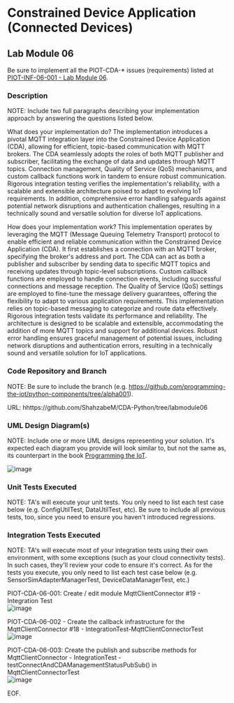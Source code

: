# Constrained Device Application (Connected Devices)

## Lab Module 06

Be sure to implement all the PIOT-CDA-* issues (requirements) listed at [PIOT-INF-06-001 - Lab Module 06](https://github.com/orgs/programming-the-iot/projects/1#column-10488434).

### Description

NOTE: Include two full paragraphs describing your implementation approach by answering the questions listed below.

What does your implementation do?
The implementation introduces a pivotal MQTT integration layer into the Constrained Device Application (CDA), allowing for efficient, topic-based communication with MQTT brokers. The CDA seamlessly adopts the roles of both MQTT publisher and subscriber, facilitating the exchange of data and updates through MQTT topics. Connection management, Quality of Service (QoS) mechanisms, and custom callback functions work in tandem to ensure robust communication. Rigorous integration testing verifies the implementation's reliability, with a scalable and extensible architecture poised to adapt to evolving IoT requirements. In addition, comprehensive error handling safeguards against potential network disruptions and authentication challenges, resulting in a technically sound and versatile solution for diverse IoT applications.


How does your implementation work?
This implementation operates by leveraging the MQTT (Message Queuing Telemetry Transport) protocol to enable efficient and reliable communication within the Constrained Device Application (CDA). It first establishes a connection with an MQTT broker, specifying the broker's address and port. The CDA can act as both a publisher and subscriber by sending data to specific MQTT topics and receiving updates through topic-level subscriptions. Custom callback functions are employed to handle connection events, including successful connections and message reception. The Quality of Service (QoS) settings are employed to fine-tune the message delivery guarantees, offering the flexibility to adapt to various application requirements. This implementation relies on topic-based messaging to categorize and route data effectively. Rigorous integration tests validate its performance and reliability. The architecture is designed to be scalable and extensible, accommodating the addition of more MQTT topics and support for additional devices. Robust error handling ensures graceful management of potential issues, including network disruptions and authentication errors, resulting in a technically sound and versatile solution for IoT applications.



### Code Repository and Branch

NOTE: Be sure to include the branch (e.g. https://github.com/programming-the-iot/python-components/tree/alpha001).

URL: hhttps://github.com/ShahzabeM/CDA-Python/tree/labmodule06

### UML Design Diagram(s)

NOTE: Include one or more UML designs representing your solution. It's expected each
diagram you provide will look similar to, but not the same as, its counterpart in the
book [Programming the IoT](https://learning.oreilly.com/library/view/programming-the-internet/9781492081401/).

![image](https://github.com/JadEletry/book-exercise-docs/assets/71851213/0c43ef3b-6aeb-4718-8079-267621831839)


### Unit Tests Executed

NOTE: TA's will execute your unit tests. You only need to list each test case below
(e.g. ConfigUtilTest, DataUtilTest, etc). Be sure to include all previous tests, too,
since you need to ensure you haven't introduced regressions.


### Integration Tests Executed

NOTE: TA's will execute most of your integration tests using their own environment, with
some exceptions (such as your cloud connectivity tests). In such cases, they'll review
your code to ensure it's correct. As for the tests you execute, you only need to list each
test case below (e.g. SensorSimAdapterManagerTest, DeviceDataManagerTest, etc.)

PIOT-CDA-06-001: Create / edit module MqttClientConnector #19 - Integration Test<br>
![image](https://github.com/JadEletry/book-exercise-docs/assets/71851213/35a89e15-9106-4ec3-898d-924e7f7c774a)

PIOT-CDA-06-002 - Create the callback infrastructure for the MqttClientConnector #18 - IntegrationTest-MqttClientConnectorTest<br>
![image](https://github.com/JadEletry/book-exercise-docs/assets/71851213/a0703619-a169-4a93-bc3a-46847a9da3f1)

PIOT-CDA-06-003: Create the publish and subscribe methods for MqttClientConnector - IntegrationTest - testConnectAndCDAManagementStatusPubSub() in MqttClientConnectorTest<br>
![image](https://github.com/JadEletry/book-exercise-docs/assets/71851213/1aaf5d58-3947-41a6-82e3-bf9a0b83fed9)





EOF.
